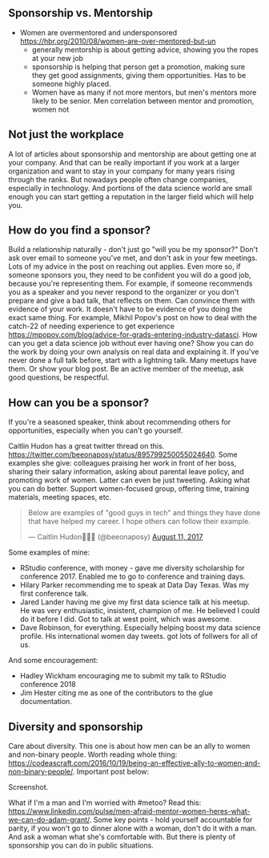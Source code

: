 ## Sponsorship vs. Mentorship 
- Women are overmentored and undersponsored https://hbr.org/2010/08/women-are-over-mentored-but-un
  - generally mentorship is about getting advice, showing you the ropes at your new job
  - sponsorship is helping that person get a promotion, making sure they get good assignments, giving them opportunities. Has to be someone highly placed. 
  - Women have as many if not more mentors, but men's mentors more likely to be senior. Men correlation between mentor and promotion, women not
  
## Not just the workplace

A lot of articles about sponsorship and mentorship are about getting one at your company. And that can be really important if you work at a larger organization and want to stay in your company for many years rising through the ranks. But nowadays people often change companies, especially in technology. And portions of the data science world are small enough you can start getting a reputation in the larger field which will help you. 

## How do you find a sponsor? 

Build a relationship naturally - don't just go "will you be my sponsor?" Don't ask over email to someone you've met, and don't ask in your few meetings. Lots of my advice in the post on reaching out applies. Even more so, if someone sponsors you, they need to be confident you will do a good job, because you're representing them. For example, if someone recommends you as a speaker and you never respond to the organizer or you don't prepare and give a bad talk, that reflects on them. Can convince them with evidence of your work. It doesn't have to be evidence of you doing the exact same thing. For example, Mikhil Popov's post on how to deal with the catch-22 of needing experience to get experience https://mpopov.com/blog/advice-for-grads-entering-industry-datasci. How can you get a data science job without ever having one? Show you can do the work by doing your own analysis on real data and explaining it. If you've never done a full talk before, start with a lightning talk. Many meetups have them. Or show your blog post. Be an active member of the meetup, ask good questions, be respectful. 

## How can you be a sponsor? 

If you're a seasoned speaker, think about recommending others for opportunities, especially when you can't go yourself.

Caitlin Hudon has a great twitter thread on this. https://twitter.com/beeonaposy/status/895799250055024640. Some examples she give: colleagues praising her work in front of her boss, sharing their salary information, asking about parental leave policy, and promoting work of women. Latter can even be just tweeting. Asking what you can do better. Support women-focused group, offering time, training materials, meeting spaces, etc. 

<blockquote class="twitter-tweet" data-lang="en"><p lang="en" dir="ltr">Below are examples of &quot;good guys in tech&quot; and things they have done that have helped my career. I hope others can follow their example.</p>&mdash; Caitlin Hudon👩🏼‍💻 (@beeonaposy) <a href="https://twitter.com/beeonaposy/status/895799250055024640?ref_src=twsrc%5Etfw">August 11, 2017</a></blockquote>
<script async src="https://platform.twitter.com/widgets.js" charset="utf-8"></script>

Some examples of mine: 
- RStudio conference, with money - gave me diversity scholarship for conference 2017. Enabled me to go to conference and training days. 
- Hilary Parker recommending me to speak at Data Day Texas. Was my first conference talk. 
- Jared Lander having me give my first data science talk at his meetup. He was very enthusiastic, insistent, champion of me. He believed I could do it before I did. Got to talk at west point, which was awesome. 
- Dave Robinson, for everything. Especially helping boost my data science profile. His international women day tweets. got lots of follwers for all of us. 

And some encouragement: 
- Hadley Wickham encouraging me to submit my talk to RStudio conference 2018
- Jim Hester citing me as one of the contributors to the glue documentation.

## Diversity and sponsorship

Care about diversity. This one is about how men can be an ally to women and non-binary people. Worth reading whole thing: https://codeascraft.com/2016/10/19/being-an-effective-ally-to-women-and-non-binary-people/. Important post below: 

Screenshot. 

What if I'm a man and I'm worried with #metoo? Read this: https://www.linkedin.com/pulse/men-afraid-mentor-women-heres-what-we-can-do-adam-grant/. Some key points - hold yourself accountable for parity, if you won't go to dinner alone with a woman, don't do it with a man. And ask a woman what she's comfortable with. But there is plenty of sponsorship you can do in public situations. 





